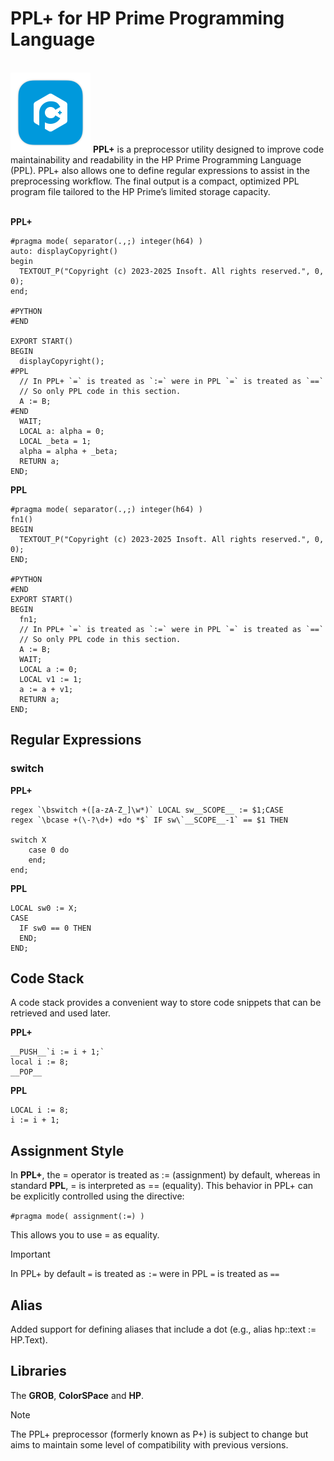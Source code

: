 # PPL+ for HP Prime Programming Language

<br />
<img src="https://raw.githubusercontent.com/Insoft-UK/PrimeSDK/main/assets/PPL+.png" style="width: 128px" />
<b>PPL+</b> is a preprocessor utility designed to improve code maintainability and readability in the HP Prime Programming Language (PPL). PPL+ also allows one to define regular expressions to assist in the preprocessing workflow. The final output is a compact, optimized PPL program file tailored to the HP Prime’s limited storage capacity.
<br/><br/>

**PPL+**

```
#pragma mode( separator(.,;) integer(h64) )
auto: displayCopyright()
begin
  TEXTOUT_P("Copyright (c) 2023-2025 Insoft. All rights reserved.", 0, 0);
end;

#PYTHON
#END

EXPORT START()
BEGIN
  displayCopyright();
#PPL
  // In PPL+ `=` is treated as `:=` were in PPL `=` is treated as `==`
  // So only PPL code in this section.
  A := B;
#END
  WAIT;
  LOCAL a: alpha = 0;
  LOCAL _beta = 1;
  alpha = alpha + _beta;
  RETURN a;
END;
```


**PPL**

```
#pragma mode( separator(.,;) integer(h64) )
fn1()
BEGIN
  TEXTOUT_P("Copyright (c) 2023-2025 Insoft. All rights reserved.", 0, 0);
END;

#PYTHON
#END
EXPORT START()
BEGIN
  fn1;
  // In PPL+ `=` is treated as `:=` were in PPL `=` is treated as `==`
  // So only PPL code in this section.
  A := B;
  WAIT;
  LOCAL a := 0;
  LOCAL v1 := 1;
  a := a + v1;
  RETURN a;
END;
```

## Regular Expressions

### switch


**PPL+**
```
regex `\bswitch +([a-zA-Z_]\w*)` LOCAL sw__SCOPE__ := $1;CASE
regex `\bcase +(\-?\d+) +do *$` IF sw\`__SCOPE__-1` == $1 THEN

switch X
    case 0 do
    end;
end;
```

**PPL**
```
LOCAL sw0 := X;
CASE
  IF sw0 == 0 THEN
  END;
END;
```

## Code Stack

A code stack provides a convenient way to store code snippets that can be retrieved and used later.

**PPL+**
```
__PUSH__`i := i + 1;`
local i := 8;
__POP__
```
**PPL**
```
LOCAL i := 8;
i := i + 1;
```

## Assignment Style

In <b>PPL+</b>, the = operator is treated as := (assignment) by default, whereas in standard <b>PPL</b>, = is interpreted as == (equality). This behavior in PPL+ can be explicitly controlled using the directive:

```#pragma mode( assignment(:=) )```

This allows you to use = as equality.

>[!IMPORTANT]
In PPL+ by default `=` is treated as `:=` were in PPL `=` is treated as `==`

## Alias
Added support for defining aliases that include a dot (e.g., alias hp::text := HP.Text).

## Libraries
The **GROB**, **ColorSPace** and **HP**.

>[!NOTE]
The PPL+ preprocessor (formerly known as P+) is subject to change but aims to maintain some level of compatibility with previous versions.
